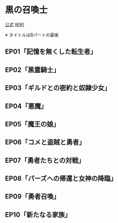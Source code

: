 # 黒の召喚士

[公式](https://kuronoshokanshi.com/) 
[WIKI](https://ja.wikipedia.org/wiki/%E9%BB%92%E3%81%AE%E5%8F%AC%E5%96%9A%E5%A3%AB) 

※ タイトルはBパートの最後

## EP01「記憶を無くした転生者」

## EP02「黒霊騎士」

## EP03「ギルドとの密約と奴隷少女」

## EP04「悪魔」

## EP05「魔王の娘」

## EP06「コメと盗賊と勇者」

## EP07「勇者たちとの対戦」

## EP08「パーズへの帰還と女神の降臨」

## EP09「勇者召喚」

## EP10「新たなる家族」
